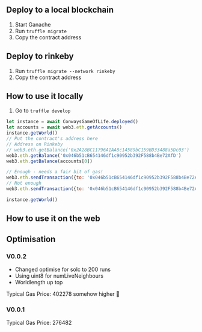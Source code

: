 ## Deploy to a local blockchain

1. Start Ganache
2. Run `truffle migrate`
3. Copy the contract address

## Deploy to rinkeby

1. Run `truffle migrate --network rinkeby`
2. Copy the contract address

## How to use it locally

1. Go to `truffle develop`

```js
let instance = await ConwaysGameOfLife.deployed()
let accounts = await web3.eth.getAccounts()
instance.getWorld()
// Put the contract's address here
// Address on Rinkeby
// web3.eth.getBalance('0x2A28BC11796A1AA8c14589bC159BD33488a5Dc03')
web3.eth.getBalance('0x046b51cB654146df1c90952b392F588b4Be72AfD')
web3.eth.getBalance(accounts[0])

// Enough - needs a fair bit of gas!
web3.eth.sendTransaction({to: '0x046b51cB654146df1c90952b392F588b4Be72AfD', from: accounts[0], value: 10000000000000, gas: 3000000})
// Not enough
web3.eth.sendTransaction({to: '0x046b51cB654146df1c90952b392F588b4Be72AfD', from: accounts[0], value: 1000000000000000, gas: 3000000})

instance.getWorld()
```

## How to use it on the web

## Optimisation

### V0.0.2

* Changed optimise for solc to 200 runs
* Using uint8 for numLiveNeighbours
* Worldlength up top

Typical Gas Price: 402278 somehow higher 🤔

### V0.0.1

Typical Gas Price: 276482